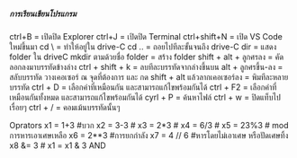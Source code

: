 ##### การเรียนเขียนโปรแกรม ####
 ctrl+B                 = เปิดปิด Explorer
 ctrl+J                 = เปิดปิด Terminal
 ctrl+shift+N           = เปิด VS Code ใหม่ขึ้นมา
 cd \                   = ทำให้อยู่ใน drive-C
 cd ..                  = ถอยไปทีละขั้นจนถึง drive-C
 dir                    = แสดง folder ใน driveC
 mkdir ตามด้วยชื่อ folder  = สร้าง folder 
shift + alt + ลูกศรลง    = คัดลอกลงมาบรรทัดข้างล่าง
ctrl + shift + k        = ลบทีละบรรทัดจากล่างขึ้นบน
alt + ลูกศรขึ้น-ลง         = สลับบรรทัด
วางเคอเซอร์ ณ จุดที่ต้องการ และ กด shift + alt แล้วลากเคอเซอร์ลง  = พิมทีละหลายบรรทัด
ctrl + D = เลือกคำที่เหมือนกัน และสามารถแก้ไขพร้อมกันได้
ctrl + F2 = เลือกคำที่เหมือนกันทั้งหมด และสามารถแก้ไขพร้อมกันได้
cyrl + P = ค้นหาไฟล์
ctrl + w = ปิดแท็บไปเรื่อยๆ 
ctrl + / = คอมเม้นบรรทัดนั้นๆ 

Oprators 
 x1 = 1+3 #บวก
 x2 = 3-3 #
 x3 = 2*3 #
 x4 = 6/3 #
 x5 = 23%3 # mod การหารเอาเศษเหลือ
 x6 = 2**3 #การยกกำลัง
 x7 = 4 // 6 #หารโดยไม่เอาเศษ หรือปัดเศษทิ้ง
 x8 &= 3 # x1 = x1 & 3 AND
  